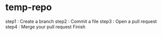 # temp-repo
step1 : Create a branch
step2 : Commit a file
step3 : Open a pull request
step4 : Merge your pull request
Finish
